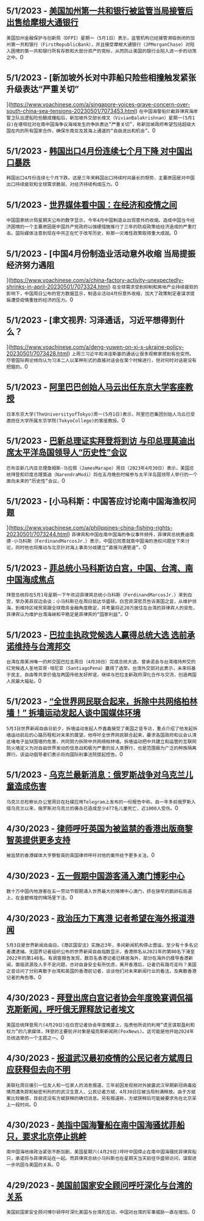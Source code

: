 
  ## 5/1/2023 - [美国加州第一共和银行被监管当局接管后出售给摩根大通银行 ](https://www.voachinese.com/a/first-republic-bank-seized-sold-to-jpmorgan-chase-20230501/7073325.html)
 ```美国加州金融保护与创新局（DFPI）星期一（5月1日）表示，监管机构已经接管濒临倒闭的加州第一共和银行（FirstRepublicBank），并且接受摩根大通银行（JPMorganChase）对陷入困境的第一共和银行所有存款和大部分资产的竞标，从而防止美国的银行业陷入进一步的动荡之中。```0
  ## 5/1/2023 - [新加坡外长对中菲船只险些相撞触发紧张升级表达“严重关切”

](https://www.voachinese.com/a/singapore-voices-grave-concern-over-south-china-sea-tensions-20230501/7073453.html)
 ```在中国海警船拦截菲律宾海岸警卫队巡逻船险些酿成撞船后，新加坡外交部长维文（VivianBalakrishnan）星期一(5月1日)在堪培拉对在南中国海争议海域发生的争执表达“严重关切”，称新加坡政府希望包括超级大国在内的所有国家合作，确保东南亚及其海上通道的“自由进出和机会”。```0
  ## 5/1/2023 - [韩国出口4月份连续七个月下降 对中国出口暴跌](https://www.voachinese.com/a/s-korea-exports-suffer-longest-losing-streak-in-3-years-china-sales-tumble-20230501/7073331.html)
 ```韩国出口4月份连续七个月下跌。这是三年来韩国出口持续时间最长的颓势，主要原因是对中国出口持续疲软和全球需求脆弱，对经济持续构成压力。```0
  ## 5/1/2023 - [世界媒体看中国：在经济和疫情之间](https://www.voachinese.com/a/world-media-on-china---between-economics-and-covid/7073471.html)
 ```中国国家统计局星期天公布的数字显示，今年4月中国制造业出现意外的收缩。造成中国当今经济困境的一个主要原因是中国共产党政府以强硬措施推行了三年的防疫政策给经济造成的严重打击。国际媒体注意到现在中共正在忙于改写历史，称那一灾难性政策取得重大成就。```0
  ## 5/1/2023 - [中国4月份制造业活动意外收缩 当局提振经济努力遇阻



](https://www.voachinese.com/a/china-factory-activity-unexpectedly-shrinks-in-april-20230501/7073324.html)
 ```在全球需求受到抑制和房地产业持续疲软的影响下，中国周日公布的官方数据显示，制造业活动4月份意外收缩，加大了政策制定者谋求提振遭受疫情重挫的经济的压力。```0
  ## 5/1/2023 - [聿文视界: 习泽通话，习近平想得到什么？




](https://www.voachinese.com/a/deng-yuwen-on-xi-s-ukraine-policy-20230501/7073428.html)
 ```上周三习近平和泽连斯基的通话让很多观察家感到有些突然。尽管国际舆论倾向认为习泽二人以某种形式的直接对话会在某个时候进行，但对何时对话是没有把握的。```0
  ## 5/1/2023 - [阿里巴巴创始人马云出任东京大学客座教授](https://www.voachinese.com/a/jack-ma-takes-up-professorship-at-tokyo-university-20230501/7073281.html)
 ```日本东京大学(TheUniversityofTokyo)周一(5月1日)表示，阿里巴巴集团创始人马云已受邀担任大学所属东京学院(TokyoCollege)的客座教授。```0
  ## 5/1/2023 - [巴新总理证实拜登将到访 与印总理莫迪出席太平洋岛国领导人“历史性”会议](https://www.voachinese.com/a/papua-new-guinea-confirms-visit-by-biden-as-china-steps-courting-20230501/7073259.html)
 ```巴布亚新几内亚总理詹姆斯·马拉佩（JamesMarape）周日（2023年4月30日）表示，美国总统拜登和印度总理莫迪（NarendraModi）将在五月晚些时候参与太平洋岛国领导人举行的一个面向未来的“历史性”会议。```0
  ## 5/1/2023 - [小马科斯：中国答应讨论南中国海渔权问题



](https://www.voachinese.com/a/philippines-china-fishing-rights-20230501/7073244.html)
 ```菲律宾和中国在南中国海的争议事件频传，菲律宾总统费迪南德·小马科斯（FerdinandMarcosJr.）表示，中国已同意就南中国海的渔权问题坐下来讨论，同时他也将推动与北京针对海上事务分歧建立“直接沟通管道”。```0
  ## 5/1/2023 - [菲总统小马科斯访白宫，中国、台湾、南中国海成焦点](https://www.voachinese.com/a/marcos-us-visit-and-china-taiwan-20230501/7073236.html)
 ```拜登总统将在5月1号星期一下午欢迎菲律宾总统小马科斯（FerdinandMarcosJr.）来到白宫，举办美菲双边会谈；小马科斯已在周日抵达华盛顿。白宫资深官员告诉美国之音，从维护领海，到维持区域贸易跟全球商务金融角度稳定，并考量将近20万居住在台湾的菲律宾人的安危，菲律宾认为维护台湾海峡和平稳定是菲律宾的“国家利益”。```0
  ## 5/1/2023 - [巴拉圭执政党候选人赢得总统大选 选前承诺维持与台湾邦交](https://www.voachinese.com/a/paraguay-electon-taiwan-china-20230501/7073153.html)
 ```台湾在南美洲唯一的邦交国巴拉圭周日（4月30日）完成总统大选，曾承诺会与台湾维持邦交的红党候选人圣地亚哥·培尼亚（SantiagoPena）赢得了选举。台湾外交部对此表示，未来将基于民主、自由等共享价值及两国传统友好邦谊，继续与巴拉圭新政府深化合作与交流，创造两国人民最大福祉。```0
  ## 5/1/2023 - [“全世界网民联合起来，拆除中共网络柏林墙！” 拆墙运动发起人谈中国媒体环境](https://www.voachinese.com/a/exiled-journalist-and-leader-of-ban-gfw-qiao-xinxin-on-harsh-media-environment-in-china-20230501/7071482.html)
 ```5月3日世界新闻自由日前夕，拆墙运动发起人乔鑫鑫接受了美国之音专访，重点介绍了他发起拆墙运动前后的心路历程和对未来的展望。他呼吁全世界网民联合起来，要求各国政府和议会认清这堵电子监狱围墙的危害，共同努力拆除中共网络柏林墙。拆墙运动把中共建立和运营的互联网防火墙定义为对自由世界发动的信息战和极为严重的反人类罪行，也是范围极为广泛的种族隔离罪行。该运动倡导者们表示将向国际刑事法院提起控告。```0
  ## 5/1/2023 - [乌克兰最新消息：俄罗斯战争对乌克兰儿童造成伤害](https://www.voachinese.com/a/latest-in-ukraine-russian-war-exacting-a-toll-on-ukrainian-children-/7073091.html)
 ```乌克兰总检察长办公室周日在社媒应用Telegram上发布的一份报告中称，自一年多前俄罗斯入侵乌克兰以来，俄罗斯对乌克兰的袭击已造成至少477名儿童死亡，近1000人受伤。```0
  ## 4/30/2023 - [律师呼吁英国为被监禁的香港出版商黎智英提供更多支持](https://www.voachinese.com/a/lawyers-call-on-britain-to-advocate-more-for-jailed-hong-kong-publisher-/7072726.html)
 ```被监禁的香港媒体大亨黎智英的英国律师呼吁对他的案件给予更多关注。```0
  ## 4/30/2023 - [五一假期中国游客涌入澳门博彩中心](https://www.voachinese.com/a/chinese-tourists-flock-to-gambling-hub-macao-for-labor-day-holiday/7072657.html)
 ```数十万中国内地游客在五一劳动节假期涌入世界最大的赌博中心澳门，挤在狭窄的鹅卵石街道上，在金碧辉煌的赌场里下注。```0
  ## 4/30/2023 - [政治压力下离港 记者希望在海外报道港闻](https://www.voachinese.com/a/interview-hong-kong-emigrated-journalists-reporting-hk-news-overseas-despite-political-pressure/7072634.html)
 ```5月3日是世界新闻自由日。《港区国安法》实施近3年，多间新闻机构停止营运，至少有十多名记者遭逮捕。无国界记者组织公布的世界新闻自由指数显示，香港排名从2021年的第80名下滑至2022年的第148名。有调查报告发现，数百名香港记者已移居海外，部分在海外仍报导香港新闻，面临资源及人手不足问题，亦对自身安全有所忧虑，离开香港后，记者仍有路可走吗？美国之音访问了分别离散于台湾和英国的香港前记者，谈谈他们对未来新闻行业的看法，及离散香港记者的角色等。```0
  ## 4/30/2023 - [拜登出席白宫记者协会年度晚宴调侃福克斯新闻，呼吁俄无罪释放记者埃文](https://www.voachinese.com/a/biden-attacks-news-outlets-for-lies-of-conspiracy-and-malice-20230430/7072545.html)
 ```美国总统拜登周六(4月29日)在白宫记者协会年度晚宴上，指责他所说的利用“谎言谋取盈利和权力”的几家媒体，拜登的主要批评对象是福克斯新闻网(FoxNews)。这可能是他开始2024年总统选举的一个主题之一。```0
  ## 4/30/2023 - [报道武汉最初疫情的公民记者方斌周日应获释但去向不明](https://www.voachinese.com/a/chinese-who-reported-on-covid-to-be-released-after-3-years-20230430/7072463.html)
 ```美联社周日援引一位友人和一位家人的消息报道，三年前因发视频对外披露武汉早期新冠病毒疫情而遭失踪和秘密判刑的的武汉生意人、公民记者方斌，4月30日应被当局刑满释放。由于方斌案比较敏感，目前还没有方斌获释的确切消息。另有报道称，方斌获释后可能被要求先在北京呆上一段时间。```0
  ## 4/30/2023 - [美指中国海警船在南中国海骚扰菲船只，要求北京停止挑衅](https://www.voachinese.com/a/us-says-chinese-coast-guard-is-harassing-philippine-vessels-20230430/7072431.html)
 ```南中国海地缘政治紧张不断加剧，美国星期六(4月29日)呼吁中国停止在南中国海骚扰菲律宾船只，承诺将与菲律宾站在一起。而菲律宾总统小马科斯也在星期天当天前往华盛顿访问，谋取进一步巩固与美国的关系。```0
  ## 4/29/2023 - [美国前国家安全顾问呼吁深化与台湾的关系](https://www.voachinese.com/a/bolton-calls-for-closer-ties-vs-taiwan-20230429/7071957.html)
 ```美国前国家安全顾问博尔顿呼吁深化美国与台湾的互动，中国对台湾的军事威胁一直在增加。```0